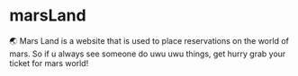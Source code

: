 # marsLand
🌏 Mars Land is a website that is used to place reservations on the world of mars. So if u always see someone do uwu uwu things, get hurry grab your ticket for mars world!
